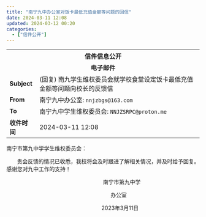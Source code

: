 ```yaml
---
title: "南宁九中办公室对饭卡最低充值金额等问题的回信"
date: 2024-03-11 12:08
updated: 2024-03-12 00:20
categories:
  - ["信件公开"]
---
```


<table>
	<tr>
    <th colspan="2" style="text-align: center;">信件信息公开</th>
  </tr>
	<tr>
    <td colspan="2" style="text-align: center; font-weight: bolder;">电子邮件</td>
  </tr>
	<tr>
    <td style="font-weight: bolder;">Subject</td><td>(回复) 南九学生维权委员会就学校食堂设定饭卡最低充值金额等问题向校长的反馈信</td>
  </tr>
	<tr>
    <td style="font-weight: bolder;">From</td>
    <td>南宁九中办公室: <code>nnjzbgs@163.com</code></td>
  </tr>
	<tr>
    <td style="font-weight: bolder;">To</td>
    <td>南宁九中学生维权委员会: <code>NNJZSRPC@proton.me</code></td>
  </tr>
	<tr>
    <td style="font-weight: bolder;">收件时间</td>
    <td>2024-03-11 12:08</td>
  </tr>
</table>

<!-- more -->

南宁市第九中学学生维权委员会：

&nbsp;&nbsp;&nbsp;&nbsp;&nbsp;&nbsp;&nbsp;贵会反馈的情况已收悉，我校将会及时跟进了解相关情况，并及时给予回复。
感谢您对九中工作的支持！

&nbsp;&nbsp;&nbsp;&nbsp;&nbsp;&nbsp;&nbsp;&nbsp;&nbsp;&nbsp;&nbsp;&nbsp;&nbsp;&nbsp;&nbsp;&nbsp;&nbsp;&nbsp;&nbsp;&nbsp;&nbsp;&nbsp;&nbsp;&nbsp;&nbsp;&nbsp;&nbsp;&nbsp;&nbsp;&nbsp;&nbsp;&nbsp;&nbsp;&nbsp;&nbsp;&nbsp;&nbsp;&nbsp;&nbsp;&nbsp;&nbsp;&nbsp;&nbsp;&nbsp;&nbsp;&nbsp;&nbsp;&nbsp;&nbsp;&nbsp;&nbsp;&nbsp;&nbsp;&nbsp;&nbsp;&nbsp;&nbsp;&nbsp;&nbsp;&nbsp;&nbsp;&nbsp;&nbsp;&nbsp;南宁市第九中学

&nbsp;&nbsp;&nbsp;&nbsp;&nbsp;&nbsp;&nbsp;&nbsp;&nbsp;&nbsp;&nbsp;&nbsp;&nbsp;&nbsp;&nbsp;&nbsp;&nbsp;&nbsp;&nbsp;&nbsp;&nbsp;&nbsp;&nbsp;&nbsp;&nbsp;&nbsp;&nbsp;&nbsp;&nbsp;&nbsp;&nbsp;&nbsp;&nbsp;&nbsp;&nbsp;&nbsp;&nbsp;&nbsp;&nbsp;&nbsp;&nbsp;&nbsp;&nbsp;&nbsp;&nbsp;&nbsp;&nbsp;&nbsp;&nbsp;&nbsp;&nbsp;&nbsp;&nbsp;&nbsp;&nbsp;&nbsp;&nbsp;&nbsp;&nbsp;&nbsp;&nbsp;&nbsp;&nbsp;&nbsp;&nbsp;&nbsp;&nbsp;&nbsp;&nbsp;办公室

&nbsp;&nbsp;&nbsp;&nbsp;&nbsp;&nbsp;&nbsp;&nbsp;&nbsp;&nbsp;&nbsp;&nbsp;&nbsp;&nbsp;&nbsp;&nbsp;&nbsp;&nbsp;&nbsp;&nbsp;&nbsp;&nbsp;&nbsp;&nbsp;&nbsp;&nbsp;&nbsp;&nbsp;&nbsp;&nbsp;&nbsp;&nbsp;&nbsp;&nbsp;&nbsp;&nbsp;&nbsp;&nbsp;&nbsp;&nbsp;&nbsp;&nbsp;&nbsp;&nbsp;&nbsp;&nbsp;&nbsp;&nbsp;&nbsp;&nbsp;&nbsp;&nbsp;&nbsp;&nbsp;&nbsp;&nbsp;&nbsp;&nbsp;&nbsp;&nbsp;&nbsp;&nbsp;&nbsp;2023年3月11日
